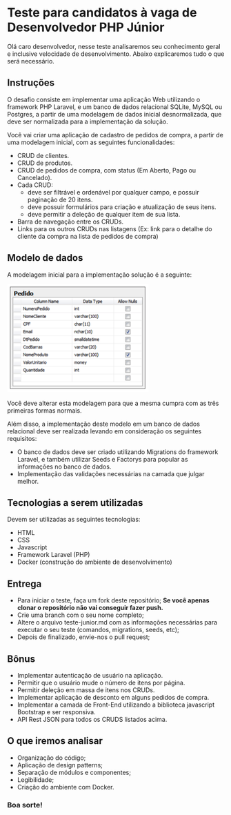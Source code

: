 
# Teste para candidatos à vaga de Desenvolvedor PHP Júnior

Olá caro desenvolvedor, nesse teste analisaremos seu conhecimento geral e inclusive velocidade de desenvolvimento. Abaixo explicaremos tudo o que será necessário.

## Instruções

O desafio consiste em implementar uma aplicação Web utilizando o framework PHP Laravel, e um banco de dados relacional SQLite, MySQL ou Postgres, a partir de uma modelagem de dados inicial desnormalizada, que deve ser normalizada para a implementação da solução.

Você vai criar uma aplicação de cadastro de pedidos de compra, a partir de uma modelagem inicial, com as seguintes funcionalidades:

- CRUD de clientes.
- CRUD de produtos.
- CRUD de pedidos de compra, com status (Em Aberto, Pago ou Cancelado).
- Cada CRUD:
  - deve ser filtrável e ordenável por qualquer campo, e possuir paginação de 20 itens.
  - deve possuir formulários para criação e atualização de seus itens.
  - deve permitir a deleção de qualquer item de sua lista.
- Barra de navegação entre os CRUDs.
- Links para os outros CRUDs nas listagens (Ex: link para o detalhe do cliente da compra na lista de pedidos de compra)

## Modelo de dados

A modelagem inicial para a implementação solução é a seguinte:

[![](/images/modelo.png)](http://www.dotlib.com)

Você deve alterar esta modelagem para que a mesma cumpra com as três primeiras formas normais.

Além disso, a implementação deste modelo em um banco de dados relacional deve ser realizada levando em consideração os seguintes requisitos:

- O banco de dados deve ser criado utilizando Migrations do framework Laravel, e também utilizar Seeds e Factorys para popular as informações no banco de dados.
- Implementação das validações necessárias na camada que julgar melhor.

## Tecnologias a serem utilizadas

Devem ser utilizadas as seguintes tecnologias:

- HTML
- CSS
- Javascript
- Framework Laravel (PHP)
- Docker (construção do ambiente de desenvolvimento)

## Entrega

- Para iniciar o teste, faça um fork deste repositório; **Se você apenas clonar o repositório não vai conseguir fazer push.**
- Crie uma branch com o seu nome completo;
- Altere o arquivo teste-junior.md com as informações necessárias para executar o seu teste (comandos, migrations, seeds, etc);
- Depois de finalizado, envie-nos o pull request;

## Bônus

- Implementar autenticação de usuário na aplicação.
- Permitir que o usuário mude o número de itens por página.
- Permitir deleção em massa de itens nos CRUDs.
- Implementar aplicação de desconto em alguns pedidos de compra.
- Implementar a camada de Front-End utilizando a biblioteca javascript Bootstrap e ser responsiva.
- API Rest JSON para todos os CRUDS listados acima.

## O que iremos analisar

- Organização do código;
- Aplicação de design patterns;
- Separação de módulos e componentes;
- Legibilidade;
- Criação do ambiente com Docker.

### Boa sorte!
